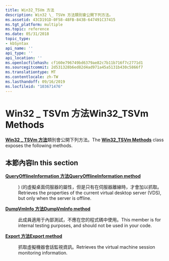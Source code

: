 ```yaml
---
title: Win32_TSVm 方法
description: Win32 \_ TSVm 方法類別會公開下列方法。
ms.assetid: 43CD191D-0F58-48FB-843B-647491C37415
ms.tgt_platform: multiple
ms.topic: reference
ms.date: 05/31/2018
topic_type:
- kbSyntax
api_name: ''
api_type: ''
api_location: ''
ms.openlocfilehash: cf160e796749bd6379ae82c7b11b716f7c2771d1
ms.sourcegitcommit: 2d531328b6ed82d4ad971a45a5131b430c5866f7
ms.translationtype: MT
ms.contentlocale: zh-TW
ms.lasthandoff: 09/16/2019
ms.locfileid: "103671476"
---
```

# <a name="win32_tsvm-methods"></a><span data-ttu-id="241cc-103">Win32 \_ TSVm 方法</span><span class="sxs-lookup"><span data-stu-id="241cc-103">Win32\_TSVm Methods</span></span>

<span data-ttu-id="241cc-104">[**Win32 \_ TSVm 方法**](win32-tsvm.md)類別會公開下列方法。</span><span class="sxs-lookup"><span data-stu-id="241cc-104">The [**Win32\_TSVm Methods**](win32-tsvm.md) class exposes the following methods.</span></span>

## <a name="in-this-section"></a><span data-ttu-id="241cc-105">本節內容</span><span class="sxs-lookup"><span data-stu-id="241cc-105">In this section</span></span>

<dl> <dt>

[<span data-ttu-id="241cc-106">**QueryOfflineInformation 方法**</span><span class="sxs-lookup"><span data-stu-id="241cc-106">**QueryOfflineInformation method**</span></span>](queryofflineinformation-win32-tsvm.md)
</dt> <dd>

<span data-ttu-id="241cc-107">)  (的虛擬桌面伺服器的屬性，但是只有在伺服器離線時，才會加以抓取。</span><span class="sxs-lookup"><span data-stu-id="241cc-107">Retrieves the properties of the current virtual desktop server (VDS), but only when the server is offline.</span></span>

</dd> <dt>

[<span data-ttu-id="241cc-108">**DumpVmInfo 方法**</span><span class="sxs-lookup"><span data-stu-id="241cc-108">**DumpVmInfo method**</span></span>](dumpvminfo-win32-tsvm.md)
</dt> <dd>

<span data-ttu-id="241cc-109">此成員適用于內部測試，不應在您的程式碼中使用。</span><span class="sxs-lookup"><span data-stu-id="241cc-109">This member is for internal testing purposes, and should not be used in your code.</span></span>

</dd> <dt>

[<span data-ttu-id="241cc-110">**Export 方法**</span><span class="sxs-lookup"><span data-stu-id="241cc-110">**Export method**</span></span>](export-win32-tsvm.md)
</dt> <dd>

<span data-ttu-id="241cc-111">抓取虛擬機器會話監視資訊。</span><span class="sxs-lookup"><span data-stu-id="241cc-111">Retrieves the virtual machine session monitoring information.</span></span>

</dd> </dl>

 

 




